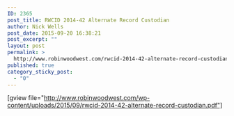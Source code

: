 ```yaml
---
ID: 2365
post_title: RWCID 2014-42 Alternate Record Custodian
author: Nick Wells
post_date: 2015-09-20 16:38:21
post_excerpt: ""
layout: post
permalink: >
  http://www.robinwoodwest.com/rwcid-2014-42-alternate-record-custodian/
published: true
category_sticky_post:
  - "0"
---
```

[gview file="http://www.robinwoodwest.com/wp-content/uploads/2015/09/rwcid-2014-42-alternate-record-custodian.pdf"]
